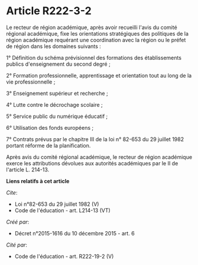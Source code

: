 # Article R222-3-2

Le recteur de région académique, après avoir recueilli l'avis du comité régional académique, fixe les orientations
stratégiques des politiques de la région académique requérant une coordination avec la région ou le préfet de région dans les
domaines suivants : 

1° Définition du schéma prévisionnel des formations des établissements publics d'enseignement du second degré ; 

2° Formation professionnelle, apprentissage et orientation tout au long de la vie professionnelle ; 

3° Enseignement supérieur et recherche ; 

4° Lutte contre le décrochage scolaire ; 

5° Service public du numérique éducatif ; 

6° Utilisation des fonds européens ; 

7° Contrats prévus par le chapitre III de la loi n° 82-653 du 29 juillet 1982 portant réforme de la planification. 

Après avis du comité régional académique, le recteur de région académique exerce les attributions dévolues aux autorités
académiques par le II de l'article L. 214-13.

**Liens relatifs à cet article**

_Cite_:

  - Loi n°82-653 du 29 juillet 1982 (V)
  - Code de l'éducation - art. L214-13 (VT)

_Créé par_:

  - Décret n°2015-1616 du 10 décembre 2015 - art. 6

_Cité par_:

  - Code de l'éducation - art. R222-19-2 (V)
